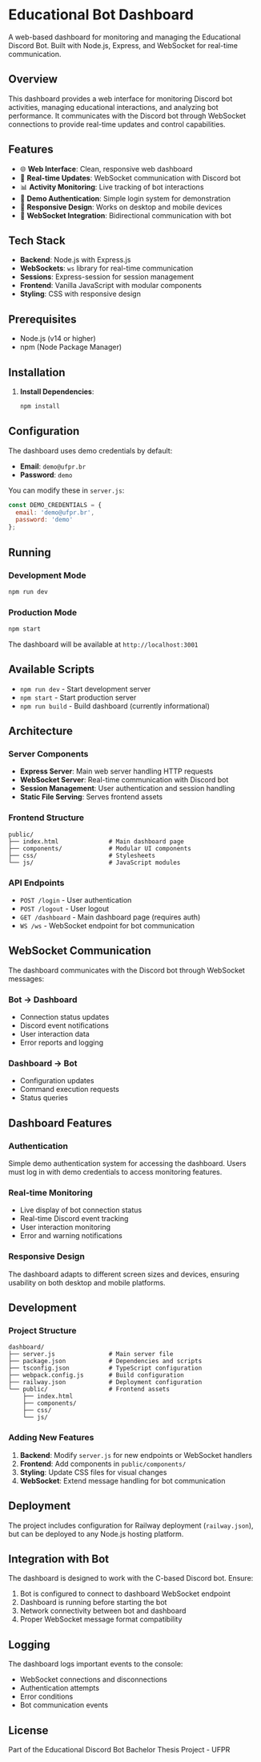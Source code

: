 # Educational Bot Dashboard

A web-based dashboard for monitoring and managing the Educational Discord Bot. Built with Node.js, Express, and WebSocket for real-time communication.

## Overview

This dashboard provides a web interface for monitoring Discord bot activities, managing educational interactions, and analyzing bot performance. It communicates with the Discord bot through WebSocket connections to provide real-time updates and control capabilities.

## Features

- 🌐 **Web Interface**: Clean, responsive web dashboard
- 🔄 **Real-time Updates**: WebSocket communication with Discord bot
- 📊 **Activity Monitoring**: Live tracking of bot interactions
- 🔐 **Demo Authentication**: Simple login system for demonstration
- 📱 **Responsive Design**: Works on desktop and mobile devices
- 🔌 **WebSocket Integration**: Bidirectional communication with bot

## Tech Stack

- **Backend**: Node.js with Express.js
- **WebSockets**: `ws` library for real-time communication
- **Sessions**: Express-session for session management
- **Frontend**: Vanilla JavaScript with modular components
- **Styling**: CSS with responsive design

## Prerequisites

- Node.js (v14 or higher)
- npm (Node Package Manager)

## Installation

1. **Install Dependencies**:

   ```bash
   npm install
   ```

## Configuration

The dashboard uses demo credentials by default:

- **Email**: `demo@ufpr.br`
- **Password**: `demo`

You can modify these in `server.js`:

```javascript
const DEMO_CREDENTIALS = {
  email: 'demo@ufpr.br',
  password: 'demo'
};
```

## Running

### Development Mode

```bash
npm run dev
```

### Production Mode

```bash
npm start
```

The dashboard will be available at `http://localhost:3001`

## Available Scripts

- `npm run dev` - Start development server
- `npm start` - Start production server  
- `npm run build` - Build dashboard (currently informational)

## Architecture

### Server Components

- **Express Server**: Main web server handling HTTP requests
- **WebSocket Server**: Real-time communication with Discord bot
- **Session Management**: User authentication and session handling
- **Static File Serving**: Serves frontend assets

### Frontend Structure

```text
public/
├── index.html              # Main dashboard page
├── components/             # Modular UI components
├── css/                    # Stylesheets
└── js/                     # JavaScript modules
```

### API Endpoints

- `POST /login` - User authentication
- `POST /logout` - User logout
- `GET /dashboard` - Main dashboard page (requires auth)
- `WS /ws` - WebSocket endpoint for bot communication

## WebSocket Communication

The dashboard communicates with the Discord bot through WebSocket messages:

### Bot → Dashboard

- Connection status updates
- Discord event notifications
- User interaction data
- Error reports and logging

### Dashboard → Bot

- Configuration updates
- Command execution requests
- Status queries

## Dashboard Features

### Authentication

Simple demo authentication system for accessing the dashboard. Users must log in with demo credentials to access monitoring features.

### Real-time Monitoring

- Live display of bot connection status
- Real-time Discord event tracking
- User interaction monitoring
- Error and warning notifications

### Responsive Design

The dashboard adapts to different screen sizes and devices, ensuring usability on both desktop and mobile platforms.

## Development

### Project Structure

```text
dashboard/
├── server.js               # Main server file
├── package.json            # Dependencies and scripts
├── tsconfig.json           # TypeScript configuration
├── webpack.config.js       # Build configuration
├── railway.json            # Deployment configuration
└── public/                 # Frontend assets
    ├── index.html
    ├── components/
    ├── css/
    └── js/
```

### Adding New Features

1. **Backend**: Modify `server.js` for new endpoints or WebSocket handlers
2. **Frontend**: Add components in `public/components/`
3. **Styling**: Update CSS files for visual changes
4. **WebSocket**: Extend message handling for bot communication

## Deployment

The project includes configuration for Railway deployment (`railway.json`), but can be deployed to any Node.js hosting platform.

## Integration with Bot

The dashboard is designed to work with the C-based Discord bot. Ensure:

1. Bot is configured to connect to dashboard WebSocket endpoint
2. Dashboard is running before starting the bot
3. Network connectivity between bot and dashboard
4. Proper WebSocket message format compatibility

## Logging

The dashboard logs important events to the console:

- WebSocket connections and disconnections
- Authentication attempts
- Error conditions
- Bot communication events

## License

Part of the Educational Discord Bot Bachelor Thesis Project - UFPR
